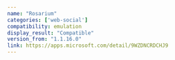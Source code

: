 ```yaml
---
name: "Rosarium"
categories: ['web-social']
compatibility: emulation
display_result: "Compatible"
version_from: "1.1.16.0"
link: https://apps.microsoft.com/detail/9WZDNCRDCHJ9
---
```

